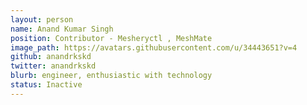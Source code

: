 ```yaml
---
layout: person
name: Anand Kumar Singh
position: Contributor - Mesheryctl , MeshMate
image_path: https://avatars.githubusercontent.com/u/34443651?v=4
github: anandrkskd
twitter: anandrkskd
blurb: engineer, enthusiastic with technology
status: Inactive
---
```

